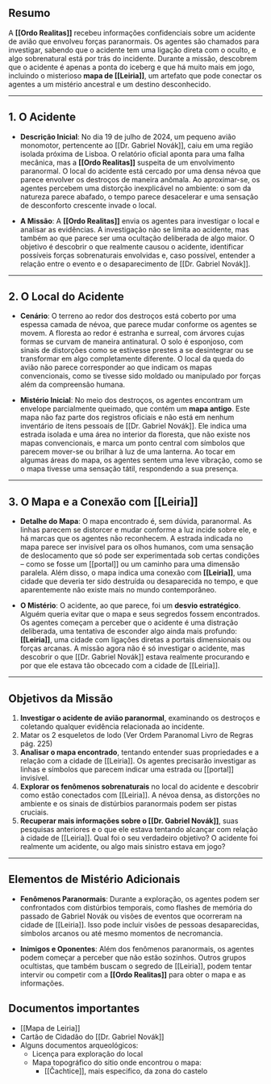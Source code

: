 ## **Resumo**

A **[[Ordo Realitas]]** recebeu informações confidenciais sobre um acidente de avião que envolveu forças paranormais. Os agentes são chamados para investigar, sabendo que o acidente tem uma ligação direta com o oculto, e algo sobrenatural está por trás do incidente. Durante a missão, descobrem que o acidente é apenas a ponta do iceberg e que há muito mais em jogo, incluindo o misterioso **mapa de [[Leiria]]**, um artefato que pode conectar os agentes a um mistério ancestral e um destino desconhecido.

---

## **1. O Acidente**

- **Descrição Inicial**: No dia 19 de julho de 2024, um pequeno avião monomotor, pertencente ao [[Dr. Gabriel Novák]], caiu em uma região isolada próxima de Lisboa. O relatório oficial aponta para uma falha mecânica, mas a **[[Ordo Realitas]]** suspeita de um envolvimento paranormal. O local do acidente está cercado por uma densa névoa que parece envolver os destroços de maneira anômala. Ao aproximar-se, os agentes percebem uma distorção inexplicável no ambiente: o som da natureza parece abafado, o tempo parece desacelerar e uma sensação de desconforto crescente invade o local.

- **A Missão**: A **[[Ordo Realitas]]** envia os agentes para investigar o local e analisar as evidências. A investigação não se limita ao acidente, mas também ao que parece ser uma ocultação deliberada de algo maior. O objetivo é descobrir o que realmente causou o acidente, identificar possíveis forças sobrenaturais envolvidas e, caso possível, entender a relação entre o evento e o desaparecimento de [[Dr. Gabriel Novák]].
---

## **2. O Local do Acidente**

- **Cenário**: O terreno ao redor dos destroços está coberto por uma espessa camada de névoa, que parece mudar conforme os agentes se movem. A floresta ao redor é estranha e surreal, com árvores cujas formas se curvam de maneira antinatural. O solo é esponjoso, com sinais de distorções como se estivesse prestes a se desintegrar ou se transformar em algo completamente diferente. O local da queda do avião não parece corresponder ao que indicam os mapas convencionais, como se tivesse sido moldado ou manipulado por forças além da compreensão humana.

- **Mistério Inicial**: No meio dos destroços, os agentes encontram um envelope parcialmente queimado, que contém um **mapa antigo**. Este mapa não faz parte dos registros oficiais e não está em nenhum inventário de itens pessoais de [[Dr. Gabriel Novák]]. Ele indica uma estrada isolada e uma área no interior da floresta, que não existe nos mapas convencionais, e marca um ponto central com símbolos que parecem mover-se ou brilhar à luz de uma lanterna. Ao tocar em algumas áreas do mapa, os agentes sentem uma leve vibração, como se o mapa tivesse uma sensação tátil, respondendo a sua presença.


---

## **3. O Mapa e a Conexão com [[Leiria]]**

- **Detalhe do Mapa**: O mapa encontrado é, sem dúvida, paranormal. As linhas parecem se distorcer e mudar conforme a luz incide sobre ele, e há marcas que os agentes não reconhecem. A estrada indicada no mapa parece ser invisível para os olhos humanos, com uma sensação de deslocamento que só pode ser experimentada sob certas condições – como se fosse um [[portal]] ou um caminho para uma dimensão paralela. Além disso, o mapa indica uma conexão com **[[Leiria]]**, uma cidade que deveria ter sido destruída ou desaparecida no tempo, e que aparentemente não existe mais no mundo contemporâneo.
    
- **O Mistério**: O acidente, ao que parece, foi um **desvio estratégico**. Alguém queria evitar que o mapa e seus segredos fossem encontrados. Os agentes começam a perceber que o acidente é uma distração deliberada, uma tentativa de esconder algo ainda mais profundo: **[[Leiria]]**, uma cidade com ligações diretas a portais dimensionais ou forças arcanas. A missão agora não é só investigar o acidente, mas descobrir o que [[Dr. Gabriel Novák]] estava realmente procurando e por que ele estava tão obcecado com a cidade de [[Leiria]].
    

---

## **Objetivos da Missão**

1. **Investigar o acidente de avião paranormal**, examinando os destroços e coletando qualquer evidência relacionada ao incidente.
2. Matar os 2 esqueletos de lodo (Ver Ordem Paranomal Livro de Regras pág. 225)
3. **Analisar o mapa encontrado**, tentando entender suas propriedades e a relação com a cidade de [[Leiria]]. Os agentes precisarão investigar as linhas e símbolos que parecem indicar uma estrada ou [[portal]] invisível.
4. **Explorar os fenômenos sobrenaturais** no local do acidente e descobrir como estão conectados com [[Leiria]]. A névoa densa, as distorções no ambiente e os sinais de distúrbios paranormais podem ser pistas cruciais.
5. **Recuperar mais informações sobre o [[Dr. Gabriel Novák]]**, suas pesquisas anteriores e o que ele estava tentando alcançar com relação à cidade de [[Leiria]]. Qual foi o seu verdadeiro objetivo? O acidente foi realmente um acidente, ou algo mais sinistro estava em jogo?

---

## **Elementos de Mistério Adicionais**

- **Fenômenos Paranormais**: Durante a exploração, os agentes podem ser confrontados com distúrbios temporais, como flashes de memória do passado de Gabriel Novák ou visões de eventos que ocorreram na cidade de [[Leiria]]. Isso pode incluir visões de pessoas desaparecidas, símbolos arcanos ou até mesmo momentos de necromancia.
    
- **Inimigos e Oponentes**: Além dos fenômenos paranormais, os agentes podem começar a perceber que não estão sozinhos. Outros grupos ocultistas, que também buscam o segredo de [[Leiria]], podem tentar intervir ou competir com a **[[Ordo Realitas]]** para obter o mapa e as informações.

## **Documentos importantes**

- [[Mapa de Leiria]]
- Cartão de Cidadão do [[Dr. Gabriel Novák]]
- Alguns documentos arqueológicos:
	- Licença para exploração do local
	- Mapa topográfico do sitio onde encontrou o mapa:
		- [[Čachtice]], mais especifico, da zona do castelo